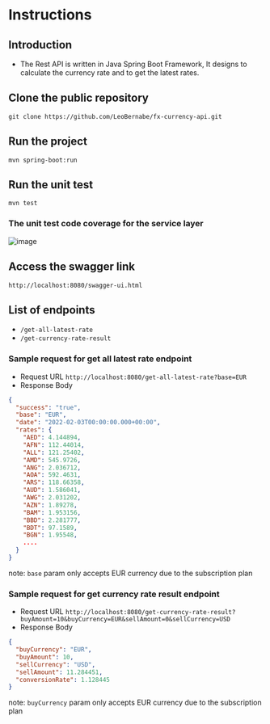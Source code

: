 # Instructions
## Introduction 
* The Rest API is written in Java Spring Boot Framework, It designs to calculate the currency rate and to get the latest rates.
## Clone the public repository
`git clone https://github.com/LeoBernabe/fx-currency-api.git`
## Run the project
`mvn spring-boot:run`
## Run the unit test
`mvn test`
### The unit test code coverage for the service layer
![image](https://user-images.githubusercontent.com/46875288/152323375-663f6edf-c690-4915-b9c6-094be6a2ca2d.png)
## Access the swagger link
`http://localhost:8080/swagger-ui.html`
## List of endpoints 
* `/get-all-latest-rate`
* `/get-currency-rate-result`
### Sample request for get all latest rate endpoint
* Request URL
`http://localhost:8080/get-all-latest-rate?base=EUR`
* Response Body
```json
{
  "success": "true",
  "base": "EUR",
  "date": "2022-02-03T00:00:00.000+00:00",
  "rates": {
    "AED": 4.144894,
    "AFN": 112.44014,
    "ALL": 121.25402,
    "AMD": 545.9726,
    "ANG": 2.036712,
    "AOA": 592.4631,
    "ARS": 118.66358,
    "AUD": 1.586041,
    "AWG": 2.031202,
    "AZN": 1.89278,
    "BAM": 1.953156,
    "BBD": 2.281777,
    "BDT": 97.1589,
    "BGN": 1.95548,
    ....
  }
}
```

note: `base` param only accepts EUR currency due to the subscription plan
### Sample request for get currency rate result endpoint
* Request URL
`http://localhost:8080/get-currency-rate-result?buyAmount=10&buyCurrency=EUR&sellAmount=0&sellCurrency=USD`
* Response Body
```json
{
  "buyCurrency": "EUR",
  "buyAmount": 10,
  "sellCurrency": "USD",
  "sellAmount": 11.284451,
  "conversionRate": 1.128445
}
```

note: `buyCurrency` param only accepts EUR currency due to the subscription plan
